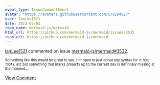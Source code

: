```yaml
---
event_type: IssueCommentEvent
avatar: "https://avatars.githubusercontent.com/u/828452?"
user: IanLee1521
date: 2023-05-01
repo_name: mermaid-js/mermaid
html_url: https://github.com/mermaid-js/mermaid/issues/3532
repo_url: https://github.com/mermaid-js/mermaid
---
```


<a href='https://github.com/IanLee1521' target='_blank'>IanLee1521</a> commented on issue <a href='https://github.com/mermaid-js/mermaid/issues/3532' target='_blank'>mermaid-js/mermaid#3532</a>.

<small>Something like this would be great to see. I'm open to just about any syntax for it: `NOW`, `TODAY`, etc but something that marks projects up to the current day is definitely missing at the moment....</small>

<a href='https://github.com/mermaid-js/mermaid/issues/3532' target='_blank'>View Comment</a>